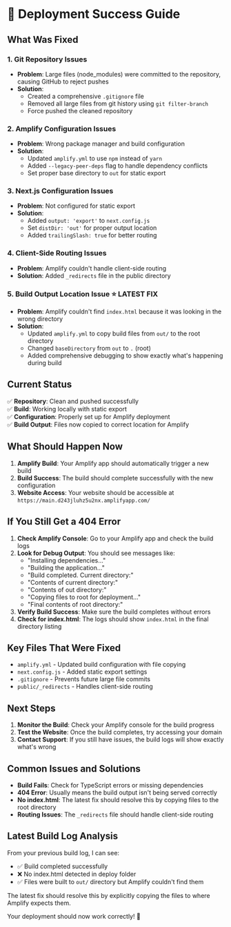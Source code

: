 # 🎉 Deployment Success Guide

## What Was Fixed

### 1. **Git Repository Issues**
- **Problem**: Large files (node_modules) were committed to the repository, causing GitHub to reject pushes
- **Solution**: 
  - Created a comprehensive `.gitignore` file
  - Removed all large files from git history using `git filter-branch`
  - Force pushed the cleaned repository

### 2. **Amplify Configuration Issues**
- **Problem**: Wrong package manager and build configuration
- **Solution**:
  - Updated `amplify.yml` to use `npm` instead of `yarn`
  - Added `--legacy-peer-deps` flag to handle dependency conflicts
  - Set proper base directory to `out` for static export

### 3. **Next.js Configuration Issues**
- **Problem**: Not configured for static export
- **Solution**:
  - Added `output: 'export'` to `next.config.js`
  - Set `distDir: 'out'` for proper output location
  - Added `trailingSlash: true` for better routing

### 4. **Client-Side Routing Issues**
- **Problem**: Amplify couldn't handle client-side routing
- **Solution**: Added `_redirects` file in the public directory

### 5. **Build Output Location Issue** ⭐ **LATEST FIX**
- **Problem**: Amplify couldn't find `index.html` because it was looking in the wrong directory
- **Solution**:
  - Updated `amplify.yml` to copy build files from `out/` to the root directory
  - Changed `baseDirectory` from `out` to `.` (root)
  - Added comprehensive debugging to show exactly what's happening during build

## Current Status

✅ **Repository**: Clean and pushed successfully  
✅ **Build**: Working locally with static export  
✅ **Configuration**: Properly set up for Amplify deployment  
✅ **Build Output**: Files now copied to correct location for Amplify  

## What Should Happen Now

1. **Amplify Build**: Your Amplify app should automatically trigger a new build
2. **Build Success**: The build should complete successfully with the new configuration
3. **Website Access**: Your website should be accessible at `https://main.d243jluhz5u2nx.amplifyapp.com/`

## If You Still Get a 404 Error

1. **Check Amplify Console**: Go to your Amplify app and check the build logs
2. **Look for Debug Output**: You should see messages like:
   - "Installing dependencies..."
   - "Building the application..."
   - "Build completed. Current directory:"
   - "Contents of current directory:"
   - "Contents of out directory:"
   - "Copying files to root for deployment..."
   - "Final contents of root directory:"
3. **Verify Build Success**: Make sure the build completes without errors
4. **Check for index.html**: The logs should show `index.html` in the final directory listing

## Key Files That Were Fixed

- `amplify.yml` - Updated build configuration with file copying
- `next.config.js` - Added static export settings
- `.gitignore` - Prevents future large file commits
- `public/_redirects` - Handles client-side routing

## Next Steps

1. **Monitor the Build**: Check your Amplify console for the build progress
2. **Test the Website**: Once the build completes, try accessing your domain
3. **Contact Support**: If you still have issues, the build logs will show exactly what's wrong

## Common Issues and Solutions

- **Build Fails**: Check for TypeScript errors or missing dependencies
- **404 Error**: Usually means the build output isn't being served correctly
- **No index.html**: The latest fix should resolve this by copying files to the root directory
- **Routing Issues**: The `_redirects` file should handle client-side routing

## Latest Build Log Analysis

From your previous build log, I can see:
- ✅ Build completed successfully
- ❌ No index.html detected in deploy folder
- ✅ Files were built to `out/` directory but Amplify couldn't find them

The latest fix should resolve this by explicitly copying the files to where Amplify expects them.

Your deployment should now work correctly! 🚀 